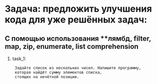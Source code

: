 # Задача: предложить улучшения кода для уже решённых задач:

## С помощью использования **лямбд, filter, map, zip, enumerate, list comprehension

1. task_1:

        Задайте список из нескольких чисел. Напишите программу,
        которая найдёт сумму элементов списка,
        стоящих на нечётной позиции.

